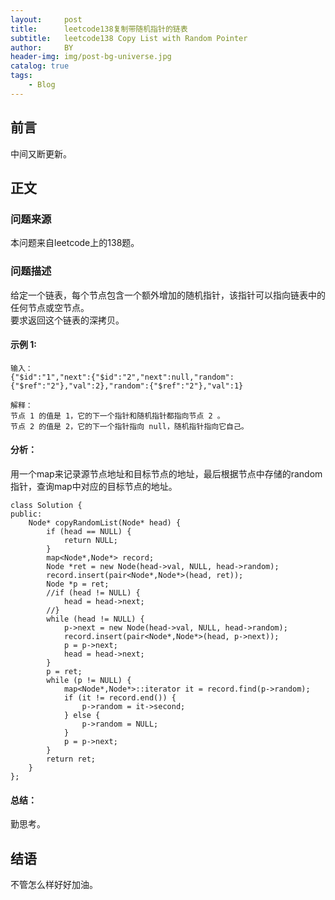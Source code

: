 ```yaml
---
layout:     post
title:      leetcode138复制带随机指针的链表
subtitle:   leetcode138 Copy List with Random Pointer
author:     BY
header-img: img/post-bg-universe.jpg
catalog: true
tags:
    - Blog
---
```



## 前言

中间又断更新。

## 正文

### 问题来源

本问题来自leetcode上的138题。  

### 问题描述

给定一个链表，每个节点包含一个额外增加的随机指针，该指针可以指向链表中的任何节点或空节点。  
要求返回这个链表的深拷贝。 

#### 示例 1:
```
输入：
{"$id":"1","next":{"$id":"2","next":null,"random":{"$ref":"2"},"val":2},"random":{"$ref":"2"},"val":1}

解释：
节点 1 的值是 1，它的下一个指针和随机指针都指向节点 2 。
节点 2 的值是 2，它的下一个指针指向 null，随机指针指向它自己。
```

#### 分析：
用一个map来记录源节点地址和目标节点的地址，最后根据节点中存储的random指针，查询map中对应的目标节点的地址。
```
class Solution {
public:
    Node* copyRandomList(Node* head) {
        if (head == NULL) {
            return NULL;
        }
        map<Node*,Node*> record;
		Node *ret = new Node(head->val, NULL, head->random);
		record.insert(pair<Node*,Node*>(head, ret));
		Node *p = ret;
		//if (head != NULL) {
			head = head->next;
		//}
		while (head != NULL) {
			p->next = new Node(head->val, NULL, head->random);
			record.insert(pair<Node*,Node*>(head, p->next));
			p = p->next;
			head = head->next;
		}
		p = ret;
		while (p != NULL) {
			map<Node*,Node*>::iterator it = record.find(p->random);
			if (it != record.end()) {
				p->random = it->second;
			} else {
				p->random = NULL;
			}
			p = p->next;
		}
		return ret;
    }
};
```
#### 总结：
勤思考。  

## 结语
不管怎么样好好加油。
